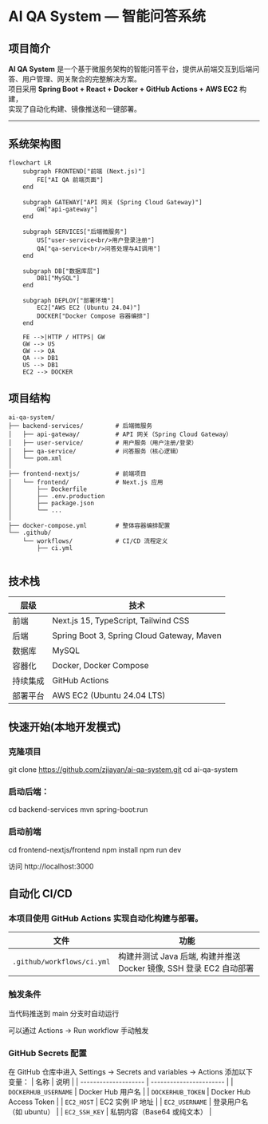 # AI QA System — 智能问答系统

## 项目简介

**AI QA System** 是一个基于微服务架构的智能问答平台，提供从前端交互到后端问答、用户管理、网关聚合的完整解决方案。  
项目采用 **Spring Boot + React + Docker + GitHub Actions + AWS EC2** 构建，  
实现了自动化构建、镜像推送和一键部署。

---

## 系统架构图

```mermaid
flowchart LR
    subgraph FRONTEND["前端 (Next.js)"]
        FE["AI QA 前端页面"]
    end

    subgraph GATEWAY["API 网关 (Spring Cloud Gateway)"]
        GW["api-gateway"]
    end

    subgraph SERVICES["后端微服务"]
        US["user-service<br/>用户登录注册"]
        QA["qa-service<br/>问答处理与AI调用"]
    end

    subgraph DB["数据库层"]
        DB1["MySQL"]
    end

    subgraph DEPLOY["部署环境"]
        EC2["AWS EC2 (Ubuntu 24.04)"]
        DOCKER["Docker Compose 容器编排"]
    end

    FE -->|HTTP / HTTPS| GW
    GW --> US
    GW --> QA
    QA --> DB1
    US --> DB1
    EC2 --> DOCKER
```

## 项目结构

```
ai-qa-system/
├── backend-services/         # 后端微服务
│   ├── api-gateway/          # API 网关（Spring Cloud Gateway）
│   ├── user-service/         # 用户服务（用户注册/登录）
│   ├── qa-service/           # 问答服务（核心逻辑）
│   └── pom.xml
│
├── frontend-nextjs/          # 前端项目
│   └── frontend/             # Next.js 应用
│       ├── Dockerfile
│       ├── .env.production
│       ├── package.json
│       └── ...
│
├── docker-compose.yml        # 整体容器编排配置
└── .github/
    └── workflows/            # CI/CD 流程定义
        ├── ci.yml
        
```
## 技术栈

| 层级   | 技术                                         |
| ---- | ------------------------------------------ |
| 前端   | Next.js 15, TypeScript, Tailwind CSS       |
| 后端   | Spring Boot 3, Spring Cloud Gateway, Maven |
| 数据库  | MySQL                        |
| 容器化  | Docker, Docker Compose                     |
| 持续集成 | GitHub Actions                             |
| 部署平台 | AWS EC2 (Ubuntu 24.04 LTS)                 |

## 快速开始(本地开发模式)

### 克隆项目
git clone https://github.com/zjiayan/ai-qa-system.git
cd ai-qa-system

### 启动后端：
cd backend-services
mvn spring-boot:run

### 启动前端
cd frontend-nextjs/frontend
npm install
npm run dev

访问 http://localhost:3000

## 自动化 CI/CD
### 本项目使用 GitHub Actions 实现自动化构建与部署。
| 文件                                    | 功能              |
| ------------------------------------- | --------------- |
| `.github/workflows/ci.yml` | 构建并测试 Java 后端, 构建并推送 Docker 镜像, SSH 登录 EC2 自动部署   |

### 触发条件

当代码推送到 main 分支时自动运行

可以通过 Actions → Run workflow 手动触发

### GitHub Secrets 配置
在 GitHub 仓库中进入 Settings → Secrets and variables → Actions 添加以下变量：
| 名称                   | 说明                      |
| -------------------- | ----------------------- |
| `DOCKERHUB_USERNAME` | Docker Hub 用户名          |
| `DOCKERHUB_TOKEN`    | Docker Hub Access Token |
| `EC2_HOST`           | EC2 实例 IP 地址            |
| `EC2_USERNAME`       | 登录用户名（如 ubuntu）         |
| `EC2_SSH_KEY`        | 私钥内容（Base64 或纯文本）       |

